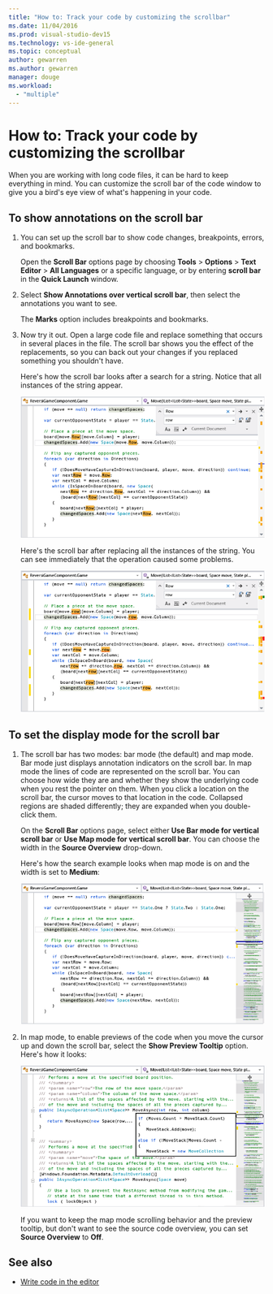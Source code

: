 ```yaml
---
title: "How to: Track your code by customizing the scrollbar"
ms.date: 11/04/2016
ms.prod: visual-studio-dev15
ms.technology: vs-ide-general
ms.topic: conceptual
author: gewarren
ms.author: gewarren
manager: douge
ms.workload:
  - "multiple"
---
```

# How to: Track your code by customizing the scrollbar

When you are working with long code files, it can be hard to keep everything in mind. You can customize the scroll bar of the code window to give you a bird's eye view of what's happening in your code.

## To show annotations on the scroll bar

1. You can set up the scroll bar to show code changes, breakpoints, errors, and bookmarks.

    Open the **Scroll Bar** options page by choosing **Tools** > **Options** > **Text Editor** > **All Languages** or a specific language, or by entering  **scroll bar** in the **Quick Launch** window.

2. Select **Show Annotations over vertical scroll bar**, then select the annotations you want to see.

    The **Marks** option includes breakpoints and bookmarks.

3. Now try it out. Open a large code file and replace something that occurs in several places in the file. The scroll bar shows you the effect of the replacements, so you can back out your changes if you replaced something you shouldn't have.

    Here's how the scroll bar looks after a search for a string. Notice that all instances of the string appear.

    ![The scroll bar after searching for a string.](../ide/media/enhancedscrollbarsearch.png "EnhancedScrollbarSearch")

    Here's the scroll bar after replacing all the instances of the string. You can see immediately that the operation caused some problems.

    ![The scrollbar after replacing a string with errors](../ide/media/enhancedscrollbarreplace.png "EnhancedScrollbarReplace")

## To set the display mode for the scroll bar

1. The scroll bar has two modes: bar mode (the default) and map mode. Bar mode just displays annotation indicators on the scroll bar. In map mode the lines of code are represented on the scroll bar. You can choose how wide they are and whether they show the underlying code when you rest the pointer on them. When you click a location on the scroll bar, the cursor moves to that location in the code. Collapsed regions are shaded differently; they are expanded when you double-click them.

    On the **Scroll Bar** options page, select either **Use Bar mode for vertical scroll bar** or **Use Map mode for vertical scroll bar**. You can choose the width in the **Source Overview** drop-down.

    Here's how the search example looks when map mode is on and the width is set to **Medium**:

    ![The scroll bar in map mode](../ide/media/enhancedscrollbar.png "EnhancedScrollbar")

2. In map mode, to enable previews of the code when you move the cursor up and down the scroll bar, select the **Show Preview Tooltip** option. Here's how it looks:

    ![The scrollbar with a tooltip](../ide/media/enhancedscrollbarsearchtooltip.png "EnhancedScrollbarSearchTooltip")

    If you want to keep the map mode scrolling behavior and the preview tooltip, but don't want to see the source code overview, you can set **Source Overview** to **Off**.

## See also

- [Write code in the editor](../ide/writing-code-in-the-code-and-text-editor.md)
